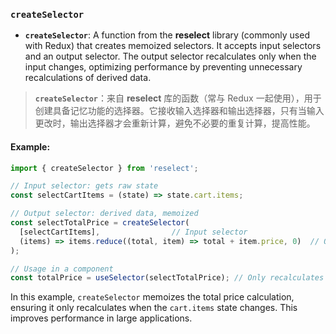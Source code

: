 ### `createSelector`

- **`createSelector`**: A function from the **reselect** library (commonly used with Redux) that creates memoized selectors. It accepts input selectors and an output selector. The output selector recalculates only when the input changes, optimizing performance by preventing unnecessary recalculations of derived data.

> **`createSelector`**：来自 **reselect** 库的函数（常与 Redux 一起使用），用于创建具备记忆功能的选择器。它接收输入选择器和输出选择器，只有当输入更改时，输出选择器才会重新计算，避免不必要的重复计算，提高性能。

#### Example:

```js
import { createSelector } from 'reselect';

// Input selector: gets raw state
const selectCartItems = (state) => state.cart.items;

// Output selector: derived data, memoized
const selectTotalPrice = createSelector(
  [selectCartItems],                // Input selector
  (items) => items.reduce((total, item) => total + item.price, 0)  // Output selector
);

// Usage in a component
const totalPrice = useSelector(selectTotalPrice); // Only recalculates if cart items change
```

In this example, `createSelector` memoizes the total price calculation, ensuring it only recalculates when the `cart.items` state changes. This improves performance in large applications.